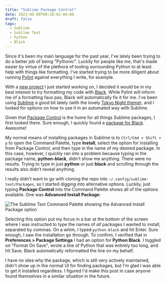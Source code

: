 ```yaml
---
title: "Sublime Package Control"
date: 2023-05-08T08:28:02-04:00
draft: false
tags:
  - Sublime
  - Sublime Text
  - Python
  - Black
---
```



Since it's been my main language for the past year, I've lately been trying to do a better job of being "Pythonic". Luckily for people like me, that's made easier by virtue of the plethora of tooling surrounding Python to at least help with things like formatting. I've started trying to be more diligent about running [Pylint](https://pypi.org/project/pylint/) against everything I write, for example.

With a [new project](https://github.com/jfabry-noc/RssToMasto) I just started working on, I decided it would be in my best interest to try formatting my code with [Black](https://pypi.org/project/black/). While Pylint will inform me of a formatting faux pas, Black will automatically fix it for me. I've been using [Sublime](https://www.sublimetext.com/) a good bit lately (with the lovely [Tokyo Night theme](https://looped.network/posts/2023/tokyo-night-sublime-text/)), and I looked for options on how to use it in an automated way with Sublime.

Given that [Package Control](https://packagecontrol.io/) is the home for all things Sublime packages, I first looked there. Sure enough, I quickly found a [package for Black](https://packagecontrol.io/packages/python-black). Awesome!

My normal means of installing packages in Sublime is to `Ctrl/Cmd + Shift + p` to open the Command Palette, type **Install**, select the option for installing from Package Control, and then type in the name of my desired package. In this case, however, I quickly ran into a problem because typing in the package name, **python-black**, didn't show me anything. There were no results. Trying to type in just **python** or just **black** and scrolling through the results also didn't reveal anything. 

I really didn't want to go with cloning the repo into `~/.config/sublime-text/Packages`, so I started digging into alternative options. Luckily, just typing **Package Control** into the Command Palette shows all of the options available. One was **Advanced Install Package**:

![The Sublime Text Command Palette showing the Advanced Install Package option](/2023/package_control_adv.png)

Selecting this option put my focus in a bar at the bottom of the screen where I was instructed to type the names of _all_ packages I wanted to install, separated by commas. On a whim, I typed `python-black` and hit Enter. Sure enough, I saw the installation go through. To confirm, I verified that in **Preferences > Package Settings** I had an option for **Python Black**. I toggled on "Format On Save", wrote a line of Python that was entirely too long, and hit Save. Black automatically reformatted the line on my behalf.

I have no idea why the package, which is still very actively maintained, didn't show up in the normal UI for finding packages, but I'm glad I was able to get it installed regardless. I figured I'd make this post in case anyone found themselves in a similar situation in the future.